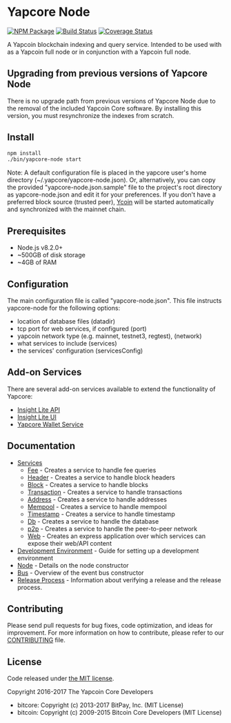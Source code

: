 Yapcore Node
============

[![NPM Package](https://img.shields.io/npm/v/yapcore-node.svg?style=flat-square)](https://www.npmjs.org/package/yapcore-node)
[![Build Status](https://img.shields.io/travis/yapcoin-project/yapcore-node.svg?branch=master&style=flat-square)](https://travis-ci.org/yapcoin-project/yapcore-node)
[![Coverage Status](https://img.shields.io/coveralls/yapcoin-project/yapcore-node.svg?style=flat-square)](https://coveralls.io/r/yapcoin-project/yapcore-node)

A Yapcoin blockchain indexing and query service. Intended to be used with as a Yapcoin full node or in conjunction with a Yapcoin full node.

## Upgrading from previous versions of Yapcore Node

There is no upgrade path from previous versions of Yapcore Node due to the removal of the included Yapcoin Core software. By installing this version, you must resynchronize the indexes from scratch.

## Install

```bash
npm install
./bin/yapcore-node start
```

Note: A default configuration file is placed in the yapcore user's home directory (~/.yapcore/yapcore-node.json). Or, alternatively, you can copy the provided "yapcore-node.json.sample" file to the project's root directory as yapcore-node.json and edit it for your preferences. If you don't have a preferred block source (trusted peer), [Ycoin](TODO) will be started automatically and synchronized with the mainnet chain.

## Prerequisites

- Node.js v8.2.0+
- ~500GB of disk storage
- ~4GB of RAM

## Configuration

The main configuration file is called "yapcore-node.json". This file instructs yapcore-node for the following options:

- location of database files (datadir)
- tcp port for web services, if configured (port)
- yapcoin network type (e.g. mainnet, testnet3, regtest), (network)
- what services to include (services)
- the services' configuration (servicesConfig)

## Add-on Services

There are several add-on services available to extend the functionality of Yapcore:

- [Insight Lite API](https://github.com/yapcoin-project/insight-lite-api)
- [Insight Lite UI](https://github.com/yapcoin-project/insight-lite-ui)
- [Yapcore Wallet Service](https://github.com/yapcoin-project/yapcore-wallet-service)

## Documentation

- [Services](docs/services.md)
  - [Fee](docs/services/fee.md) - Creates a service to handle fee queries
  - [Header](docs/services/header.md) - Creates a service to handle block headers
  - [Block](docs/services/block.md) - Creates a service to handle blocks
  - [Transaction](docs/services/transaction.md) - Creates a service to handle transactions
  - [Address](docs/services/address.md) - Creates a service to handle addresses
  - [Mempool](docs/services/mempool.md) - Creates a service to handle mempool
  - [Timestamp](docs/services/timestamp.md) - Creates a service to handle timestamp
  - [Db](docs/services/db.md) - Creates a service to handle the database
  - [p2p](docs/services/p2p.md) - Creates a service to handle the peer-to-peer network
  - [Web](docs/services/web.md) - Creates an express application over which services can expose their web/API content
- [Development Environment](docs/development.md) - Guide for setting up a development environment
- [Node](docs/node.md) - Details on the node constructor
- [Bus](docs/bus.md) - Overview of the event bus constructor
- [Release Process](docs/release.md) - Information about verifying a release and the release process.

## Contributing

Please send pull requests for bug fixes, code optimization, and ideas for improvement. For more information on how to contribute, please refer to our [CONTRIBUTING](https://github.com/yapcoin-project/yapcore/blob/master/CONTRIBUTING.md) file.

## License

Code released under [the MIT license](https://github.com/yapcoin-project/yapcore-node/blob/master/LICENSE).

Copyright 2016-2017 The Yapcoin Core Developers

- bitcore: Copyright (c) 2013-2017 BitPay, Inc. (MIT License)
- bitcoin: Copyright (c) 2009-2015 Bitcoin Core Developers (MIT License)
